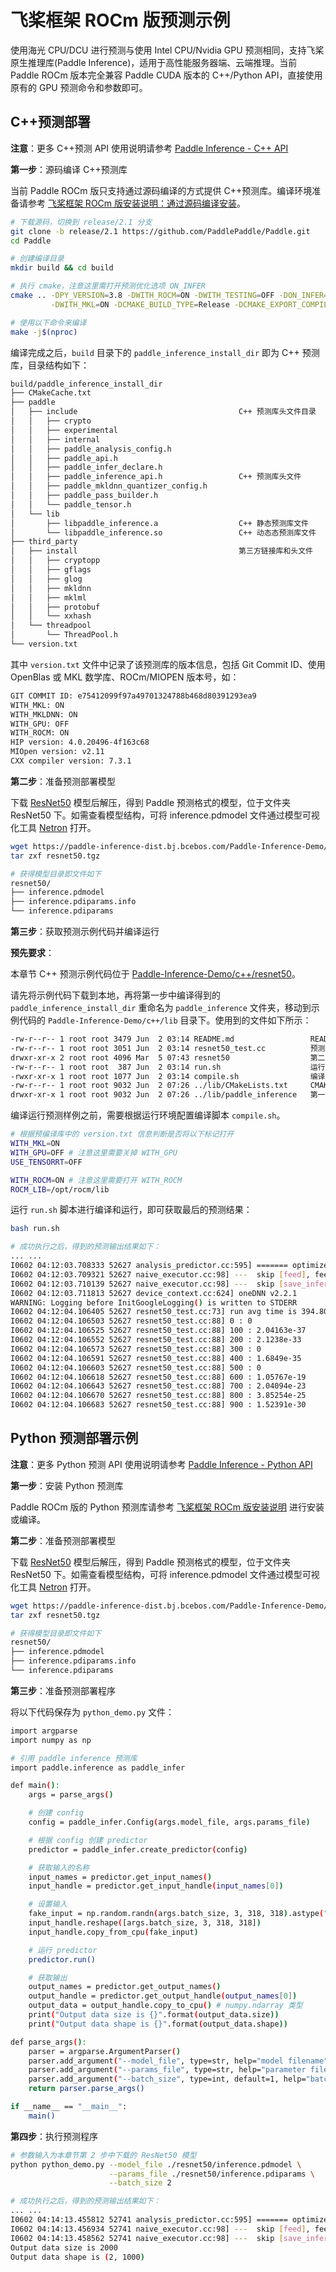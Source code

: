 # 飞桨框架 ROCm 版预测示例

使用海光 CPU/DCU 进行预测与使用 Intel CPU/Nvidia GPU 预测相同，支持飞桨原生推理库(Paddle Inference)，适用于高性能服务器端、云端推理。当前 Paddle ROCm 版本完全兼容 Paddle CUDA 版本的 C++/Python API，直接使用原有的 GPU 预测命令和参数即可。

## C++预测部署

**注意**：更多 C++预测 API 使用说明请参考 [Paddle Inference - C++ API](https://paddleinference.paddlepaddle.org.cn/api_reference/cxx_api_index.html)

**第一步**：源码编译 C++预测库

当前 Paddle ROCm 版只支持通过源码编译的方式提供 C++预测库。编译环境准备请参考 [飞桨框架 ROCm 版安装说明：通过源码编译安装](./paddle_install_cn.html)。

```bash
# 下载源码，切换到 release/2.1 分支
git clone -b release/2.1 https://github.com/PaddlePaddle/Paddle.git
cd Paddle

# 创建编译目录
mkdir build && cd build

# 执行 cmake，注意这里需打开预测优化选项 ON_INFER
cmake .. -DPY_VERSION=3.8 -DWITH_ROCM=ON -DWITH_TESTING=OFF -DON_INFER=ON \
         -DWITH_MKL=ON -DCMAKE_BUILD_TYPE=Release -DCMAKE_EXPORT_COMPILE_COMMANDS=ON

# 使用以下命令来编译
make -j$(nproc)
```

编译完成之后，`build` 目录下的 `paddle_inference_install_dir` 即为 C++ 预测库，目录结构如下：

```bash
build/paddle_inference_install_dir
├── CMakeCache.txt
├── paddle
│   ├── include                                    C++ 预测库头文件目录
│   │   ├── crypto
│   │   ├── experimental
│   │   ├── internal
│   │   ├── paddle_analysis_config.h
│   │   ├── paddle_api.h
│   │   ├── paddle_infer_declare.h
│   │   ├── paddle_inference_api.h                 C++ 预测库头文件
│   │   ├── paddle_mkldnn_quantizer_config.h
│   │   ├── paddle_pass_builder.h
│   │   └── paddle_tensor.h
│   └── lib
│       ├── libpaddle_inference.a                  C++ 静态预测库文件
│       └── libpaddle_inference.so                 C++ 动态态预测库文件
├── third_party
│   ├── install                                    第三方链接库和头文件
│   │   ├── cryptopp
│   │   ├── gflags
│   │   ├── glog
│   │   ├── mkldnn
│   │   ├── mklml
│   │   ├── protobuf
│   │   └── xxhash
│   └── threadpool
│       └── ThreadPool.h
└── version.txt
```

其中 `version.txt` 文件中记录了该预测库的版本信息，包括 Git Commit ID、使用 OpenBlas 或 MKL 数学库、ROCm/MIOPEN 版本号，如：

```bash
GIT COMMIT ID: e75412099f97a49701324788b468d80391293ea9
WITH_MKL: ON
WITH_MKLDNN: ON
WITH_GPU: OFF
WITH_ROCM: ON
HIP version: 4.0.20496-4f163c68
MIOpen version: v2.11
CXX compiler version: 7.3.1
```

**第二步**：准备预测部署模型

下载 [ResNet50](https://paddle-inference-dist.bj.bcebos.com/Paddle-Inference-Demo/resnet50.tgz) 模型后解压，得到 Paddle 预测格式的模型，位于文件夹 ResNet50 下。如需查看模型结构，可将 inference.pdmodel 文件通过模型可视化工具 [Netron](https://netron.app/) 打开。

```bash
wget https://paddle-inference-dist.bj.bcebos.com/Paddle-Inference-Demo/resnet50.tgz
tar zxf resnet50.tgz

# 获得模型目录即文件如下
resnet50/
├── inference.pdmodel
├── inference.pdiparams.info
└── inference.pdiparams
```

**第三步**：获取预测示例代码并编译运行

**预先要求**：

本章节 C++ 预测示例代码位于 [Paddle-Inference-Demo/c++/resnet50](https://github.com/PaddlePaddle/Paddle-Inference-Demo/tree/master/c++/resnet50)。

请先将示例代码下载到本地，再将第一步中编译得到的 `paddle_inference_install_dir` 重命名为 `paddle_inference` 文件夹，移动到示例代码的 `Paddle-Inference-Demo/c++/lib` 目录下。使用到的文件如下所示：

```bash
-rw-r--r-- 1 root root 3479 Jun  2 03:14 README.md                 README 说明
-rw-r--r-- 1 root root 3051 Jun  2 03:14 resnet50_test.cc          预测 C++ 源码程序
drwxr-xr-x 2 root root 4096 Mar  5 07:43 resnet50                  第二步中下载并解压的预测部署模型文件夹
-rw-r--r-- 1 root root  387 Jun  2 03:14 run.sh                    运行脚本
-rwxr-xr-x 1 root root 1077 Jun  2 03:14 compile.sh                编译脚本
-rw-r--r-- 1 root root 9032 Jun  2 07:26 ../lib/CMakeLists.txt     CMAKE 文件
drwxr-xr-x 1 root root 9032 Jun  2 07:26 ../lib/paddle_inference   第一步编译的到的 Paddle Infernece C++ 预测库文件夹
```

编译运行预测样例之前，需要根据运行环境配置编译脚本 `compile.sh`。

```bash
# 根据预编译库中的 version.txt 信息判断是否将以下标记打开
WITH_MKL=ON
WITH_GPU=OFF # 注意这里需要关掉 WITH_GPU
USE_TENSORRT=OFF

WITH_ROCM=ON # 注意这里需要打开 WITH_ROCM
ROCM_LIB=/opt/rocm/lib
```

运行 `run.sh` 脚本进行编译和运行，即可获取最后的预测结果：

```bash
bash run.sh

# 成功执行之后，得到的预测输出结果如下：
... ...
I0602 04:12:03.708333 52627 analysis_predictor.cc:595] ======= optimize end =======
I0602 04:12:03.709321 52627 naive_executor.cc:98] ---  skip [feed], feed -> inputs
I0602 04:12:03.710139 52627 naive_executor.cc:98] ---  skip [save_infer_model/scale_0.tmp_1], fetch -> fetch
I0602 04:12:03.711813 52627 device_context.cc:624] oneDNN v2.2.1
WARNING: Logging before InitGoogleLogging() is written to STDERR
I0602 04:12:04.106405 52627 resnet50_test.cc:73] run avg time is 394.801 ms
I0602 04:12:04.106503 52627 resnet50_test.cc:88] 0 : 0
I0602 04:12:04.106525 52627 resnet50_test.cc:88] 100 : 2.04163e-37
I0602 04:12:04.106552 52627 resnet50_test.cc:88] 200 : 2.1238e-33
I0602 04:12:04.106573 52627 resnet50_test.cc:88] 300 : 0
I0602 04:12:04.106591 52627 resnet50_test.cc:88] 400 : 1.6849e-35
I0602 04:12:04.106603 52627 resnet50_test.cc:88] 500 : 0
I0602 04:12:04.106618 52627 resnet50_test.cc:88] 600 : 1.05767e-19
I0602 04:12:04.106643 52627 resnet50_test.cc:88] 700 : 2.04094e-23
I0602 04:12:04.106670 52627 resnet50_test.cc:88] 800 : 3.85254e-25
I0602 04:12:04.106683 52627 resnet50_test.cc:88] 900 : 1.52391e-30
```

## Python 预测部署示例

**注意**：更多 Python 预测 API 使用说明请参考 [Paddle Inference - Python API](https://paddleinference.paddlepaddle.org.cn/api_reference/python_api_index.html)

**第一步**：安装 Python 预测库

Paddle ROCm 版的 Python 预测库请参考 [飞桨框架 ROCm 版安装说明](./paddle_install_cn.html) 进行安装或编译。

**第二步**：准备预测部署模型

下载 [ResNet50](https://paddle-inference-dist.bj.bcebos.com/Paddle-Inference-Demo/resnet50.tgz) 模型后解压，得到 Paddle 预测格式的模型，位于文件夹 ResNet50 下。如需查看模型结构，可将 inference.pdmodel 文件通过模型可视化工具 [Netron](https://netron.app/) 打开。

```bash
wget https://paddle-inference-dist.bj.bcebos.com/Paddle-Inference-Demo/resnet50.tgz
tar zxf resnet50.tgz

# 获得模型目录即文件如下
resnet50/
├── inference.pdmodel
├── inference.pdiparams.info
└── inference.pdiparams
```

**第三步**：准备预测部署程序

将以下代码保存为 `python_demo.py` 文件：

```bash
import argparse
import numpy as np

# 引用 paddle inference 预测库
import paddle.inference as paddle_infer

def main():
    args = parse_args()

    # 创建 config
    config = paddle_infer.Config(args.model_file, args.params_file)

    # 根据 config 创建 predictor
    predictor = paddle_infer.create_predictor(config)

    # 获取输入的名称
    input_names = predictor.get_input_names()
    input_handle = predictor.get_input_handle(input_names[0])

    # 设置输入
    fake_input = np.random.randn(args.batch_size, 3, 318, 318).astype("float32")
    input_handle.reshape([args.batch_size, 3, 318, 318])
    input_handle.copy_from_cpu(fake_input)

    # 运行 predictor
    predictor.run()

    # 获取输出
    output_names = predictor.get_output_names()
    output_handle = predictor.get_output_handle(output_names[0])
    output_data = output_handle.copy_to_cpu() # numpy.ndarray 类型
    print("Output data size is {}".format(output_data.size))
    print("Output data shape is {}".format(output_data.shape))

def parse_args():
    parser = argparse.ArgumentParser()
    parser.add_argument("--model_file", type=str, help="model filename")
    parser.add_argument("--params_file", type=str, help="parameter filename")
    parser.add_argument("--batch_size", type=int, default=1, help="batch size")
    return parser.parse_args()

if __name__ == "__main__":
    main()
```

**第四步**：执行预测程序

```bash
# 参数输入为本章节第 2 步中下载的 ResNet50 模型
python python_demo.py --model_file ./resnet50/inference.pdmodel \
                      --params_file ./resnet50/inference.pdiparams \
                      --batch_size 2

# 成功执行之后，得到的预测输出结果如下：
... ...
I0602 04:14:13.455812 52741 analysis_predictor.cc:595] ======= optimize end =======
I0602 04:14:13.456934 52741 naive_executor.cc:98] ---  skip [feed], feed -> inputs
I0602 04:14:13.458562 52741 naive_executor.cc:98] ---  skip [save_infer_model/scale_0.tmp_1], fetch -> fetch
Output data size is 2000
Output data shape is (2, 1000)
```
